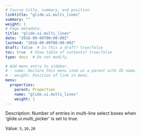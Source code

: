 ```yaml
---
# Course title, summary, and position.
linktitle: "glide.ui.multi_lines"
summary: ""
weight: 1
# Page metadata.
title: "glide.ui.multi_lines"
date: "2018-09-09T00:00:00Z"
lastmod: "2018-09-09T00:00:00Z"
draft: false  # Is this a draft? true/false
toc: true  # Show table of contents? true/false
type: docs  # Do not modify.

# Add menu entry to sidebar.
# - name: Declare this menu item as a parent with ID name.
# - weight: Position of link in menu.
menu:
  properties:
    parent: Properties
    name: "glide.ui.multi_lines"
    weight: 1
---
```


Description: Number of entries in multi-line select boxes when 'glide.ui.multi_picker' is set to true.


Value: `5,10,20`